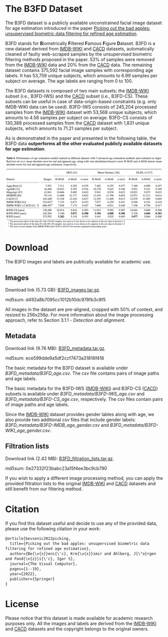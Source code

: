 # The B3FD Dataset
The B3FD dataset is a publicly available unconstrained facial image dataset for age estimation introduced in the paper [Picking out the bad apples: unsupervised biometric data filtering for
refined age estimation](https://rdcu.be/cECBE).

B3FD stands for **B**iometrically **F**iltered **F**amous **F**igure **D**ataset. B3FD is a new dataset derived from [IMDB-WIKI](https://data.vision.ee.ethz.ch/cvl/rrothe/imdb-wiki/) and [CACD](https://bcsiriuschen.github.io/CARC/) datasets, automatically cleaned of faulty web-scraped samples by the unsupervised biometric filtering methods proposed in the paper. 53% of samples were removed from the [IMDB-WIKI](https://data.vision.ee.ethz.ch/cvl/rrothe/imdb-wiki/) data and 20% from the [CACD](https://bcsiriuschen.github.io/CARC/) data. The remaining dataset contains 375,592 facial image samples with corresponding age labels. It has 53,759 unique subjects, which amounts to 6.99 samples per subject on average. The age labels are ranging from 0 to 100. 

The B3FD datasets is composed of two main subsets; the [IMDB-WIKI](https://data.vision.ee.ethz.ch/cvl/rrothe/imdb-wiki/) subset (i.e., B3FD-IWS) and the [CACD](https://bcsiriuschen.github.io/CARC/) subset (i.e., B3FD-CS). These subsets can be useful in case of data-origin-based constraints (e.g. only IMDB-WIKI data can be used). B3FD-IWS consists of 245,204 processed samples from the [IMDB-WIKI](https://data.vision.ee.ethz.ch/cvl/rrothe/imdb-wiki/) dataset with 53,568 unique subjects, which amounts to 4.58 samples per subject on average. B3FD-CS consists of 130,388 processed samples from the [CACD](https://bcsiriuschen.github.io/CARC/) dataset with 1,831 unique subjects, which amounts to 71.21 samples per subject. 

As is demonstrated in the paper and presented in the following table, the B3FD data **outperforms all the other evaluated publicly available datasets for age estimation**. 

![plot](./images/table.png)

# Download
The B3FD images and labels are publically available for academic use.

## Images
Download link (5.73 GB): [B3FD_images.tar.gz](https://ferhr-my.sharepoint.com/:u:/g/personal/kbr122017_fer_hr/EU4lr6xf_ZhBi9vN_i8h_XEByhasE-qqKlcC7iqk5K9XtQ?e=Yox63W).

md5sum: d492a8b7095cc1012b10dc978fb3c8f5

All images in the dataset are pre-aligned, cropped with 50% of context, and resized to 256x256p. For more information about the image processing approach, refer to Section 3.1.1 - _Detection and alignment_.  

## Metadata
Download link (9.76 MB): [B3FD_metadata.tar.gz](https://ferhr-my.sharepoint.com/:u:/g/personal/kbr122017_fer_hr/EcKiZtbTTb5Ep-fN32wCx4oBIcY64Wr8JhxlgPkV33M7cg?e=Q6NtUX).

md5sum: ece599dde9a5df2ccf7473a31816f418

The basic metadata for the B3FD dataset is available under _B3FD_metadata/B3FD_age.csv_. The csv file contains pairs of image paths and age labels.

The basic metadata for the B3FD-IWS ([IMDB-WIKI](https://data.vision.ee.ethz.ch/cvl/rrothe/imdb-wiki/)) and B3FD-CS ([CACD](https://bcsiriuschen.github.io/CARC/)) subsets is available under _B3FD_metadata/B3FD-IWS_age.csv_ and _B3FD_metadata/B3FD-CS_age.csv_, respectively. The csv files contain pairs of image paths and age labels.

Since the [IMDB-WIKI](https://data.vision.ee.ethz.ch/cvl/rrothe/imdb-wiki/) dataset provides gender lables along with age, we also provide two additional csv files that include gender labels: _B3FD_metadata/B3FD-IMDB_age_gender.csv_ and _B3FD_metadata/B3FD-WIKI_age_gender.csv_.

## Filtration lists
Download link (2.42 MB): [B3FD_filtration_lists.tar.gz](https://ferhr-my.sharepoint.com/:u:/g/personal/kbr122017_fer_hr/EZfv3QcfwlFKjaESDBsMpbUByksKjr4K39X3adcT4vugiA?e=ntsnKr).

md5sum: 0e27332f23babc23a15f4ee3bc9cb790

If you wish to apply a different image processing method, you can apply the provided filtration lists to the original [IMDB-WIKI](https://data.vision.ee.ethz.ch/cvl/rrothe/imdb-wiki/) and [CACD](https://bcsiriuschen.github.io/CARC/) datasets and still benefit from our filtering method. 

# Citation
If you find this dataset useful and decide to use any of the provided data, please use the following citation in your work:
```
@article{bevsenic2022picking,
  title={Picking out the bad apples: unsupervised biometric data filtering for refined age estimation},
  author={Be{\v{s}}eni{\'c}, Kre{\v{s}}imir and Ahlberg, J{\"o}rgen and Pand{\v{z}}i{\'c}, Igor S},
  journal={The Visual Computer},
  pages={1--19},
  year={2022},
  publisher={Springer}
}
```

# License
Please notice that this dataset is made available for academic research purposes only. All the images and labels are derived from the [IMDB-WIKI](https://data.vision.ee.ethz.ch/cvl/rrothe/imdb-wiki/) and [CACD](https://bcsiriuschen.github.io/CARC/) datasets and the copyright belongs to the original owners.
